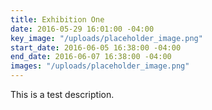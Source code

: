 ```yaml
---
title: Exhibition One
date: 2016-05-29 16:01:00 -04:00
key_image: "/uploads/placeholder_image.png"
start_date: 2016-06-05 16:38:00 -04:00
end_date: 2016-06-07 16:38:00 -04:00
images: "/uploads/placeholder_image.png"
---
```


This is a test description.